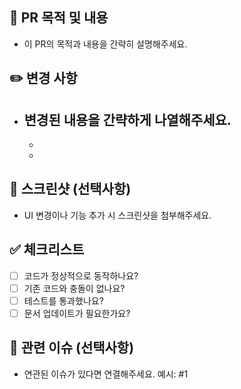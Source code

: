 ## 📌 PR 목적 및 내용
- 이 PR의 목적과 내용을 간략히 설명해주세요.

## ✏️ 변경 사항
- 변경된 내용을 간략하게 나열해주세요.
  - 
    -
    -

## 📸 스크린샷 (선택사항)
- UI 변경이나 기능 추가 시 스크린샷을 첨부해주세요.

## ✅ 체크리스트
- [ ] 코드가 정상적으로 동작하나요?
- [ ] 기존 코드와 충돌이 없나요?
- [ ] 테스트를 통과했나요?
- [ ] 문서 업데이트가 필요한가요?

## 🔗 관련 이슈 (선택사항)
- 연관된 이슈가 있다면 연결해주세요. 예시: #1